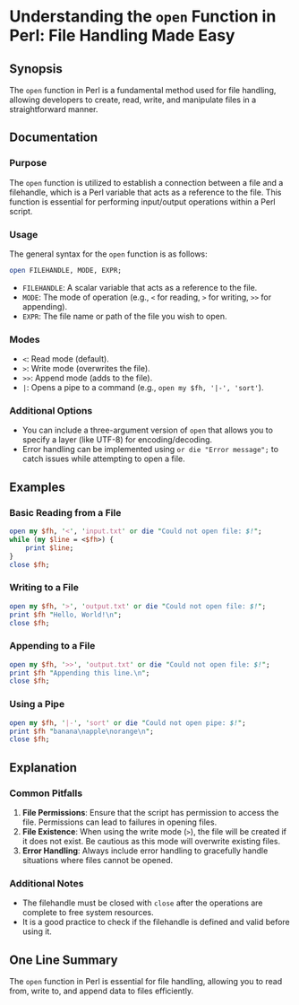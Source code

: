 <!--
Meta Description: # Understanding the `open` Function in Perl: File Handling Made Easy ## Synopsis The `open` function in Perl is a fundamental method used for file han...
Meta Keywords: file, open, perl, mode, function
-->

# Understanding the `open` Function in Perl: File Handling Made Easy

## Synopsis
The `open` function in Perl is a fundamental method used for file handling, allowing developers to create, read, write, and manipulate files in a straightforward manner.

## Documentation

### Purpose
The `open` function is utilized to establish a connection between a file and a filehandle, which is a Perl variable that acts as a reference to the file. This function is essential for performing input/output operations within a Perl script.

### Usage
The general syntax for the `open` function is as follows:

```perl
open FILEHANDLE, MODE, EXPR;
```

- `FILEHANDLE`: A scalar variable that acts as a reference to the file.
- `MODE`: The mode of operation (e.g., `<` for reading, `>` for writing, `>>` for appending).
- `EXPR`: The file name or path of the file you wish to open.

### Modes
- `<`: Read mode (default).
- `>`: Write mode (overwrites the file).
- `>>`: Append mode (adds to the file).
- `|`: Opens a pipe to a command (e.g., `open my $fh, '|-', 'sort'`).

### Additional Options
- You can include a three-argument version of `open` that allows you to specify a layer (like UTF-8) for encoding/decoding.
- Error handling can be implemented using `or die "Error message";` to catch issues while attempting to open a file.

## Examples

### Basic Reading from a File
```perl
open my $fh, '<', 'input.txt' or die "Could not open file: $!";
while (my $line = <$fh>) {
    print $line;
}
close $fh;
```

### Writing to a File
```perl
open my $fh, '>', 'output.txt' or die "Could not open file: $!";
print $fh "Hello, World!\n";
close $fh;
```

### Appending to a File
```perl
open my $fh, '>>', 'output.txt' or die "Could not open file: $!";
print $fh "Appending this line.\n";
close $fh;
```

### Using a Pipe
```perl
open my $fh, '|-', 'sort' or die "Could not open pipe: $!";
print $fh "banana\napple\norange\n";
close $fh;
```

## Explanation

### Common Pitfalls
1. **File Permissions**: Ensure that the script has permission to access the file. Permissions can lead to failures in opening files.
2. **File Existence**: When using the write mode (`>`), the file will be created if it does not exist. Be cautious as this mode will overwrite existing files.
3. **Error Handling**: Always include error handling to gracefully handle situations where files cannot be opened.

### Additional Notes
- The filehandle must be closed with `close` after the operations are complete to free system resources.
- It is a good practice to check if the filehandle is defined and valid before using it.

## One Line Summary
The `open` function in Perl is essential for file handling, allowing you to read from, write to, and append data to files efficiently.